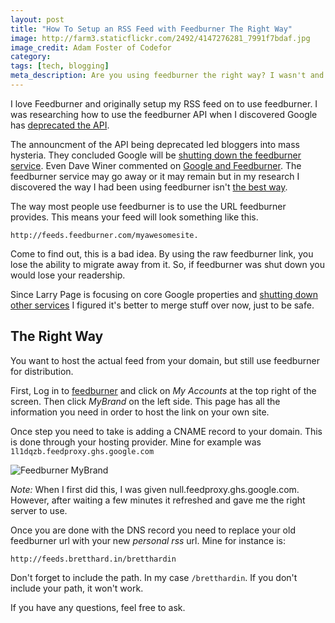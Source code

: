 ```yaml
---
layout: post
title: "How To Setup an RSS Feed with Feedburner The Right Way"
image: http://farm3.staticflickr.com/2492/4147276281_7991f7bdaf.jpg
image_credit: Adam Foster of Codefor
category: 
tags: [tech, blogging]
meta_description: Are you using feedburner the right way? I wasn't and I've been using it for over 5 years.
---
```


I love Feedburner and originally setup my RSS feed on to use feedburner. I was researching how to use the feedburner API when I discovered Google has [deprecated the API][1].

[1]: https://developers.google.com/feedburner/

The announcment of the API being deprecated led bloggers into mass hysteria. They concluded Google will be [shutting down the feedburner service][6]. Even Dave Winer commented on [Google and Feedburner][4]. The feedburner service may go away or it may remain but in my research I discovered the way I had been using feedburner isn't [the best way][5].

The way most people use feedburner is to use the URL feedburner provides. This means your feed will look something like this.

	http://feeds.feedburner.com/myawesomesite.

Come to find out, this is a bad idea. By using the raw feedburner link, you lose the ability to migrate away from it. So, if feedburner was shut down you would lose your readership.

Since Larry Page is focusing on core Google properties and [shutting down other services][2] I figured it's better to merge stuff over now, just to be safe.

[2]: http://suckmytrend.com/2012/07/07/what-has-google-shut-down-after-larry-page-took-over-as-ceo/
[4]: http://threads.scripting.com/8312ByDw/theFutureOfFeedburner
[5]: http://www.feedblitz.com/one-thing-to-do-to-get-your-rss-right/
[6]: http://www.adaptistration.com/blog/2012/10/10/did-you-know-google-is-shutting-down-feedburner/

## The Right Way
You want to host the actual feed from your domain, but still use feedburner for distribution. 

First, Log in to [feedburner][3] and click on _My Accounts_ at the top right of the screen. Then click _MyBrand_ on the left side. This page has all the information you need in order to host the link on your own site.

[3]: http://feedburner.google.com/fb/a/mybrandSubmit

Once step you need to take is adding a CNAME record to your domain. This is done through your hosting provider. Mine for example was `1l1dqzb.feedproxy.ghs.google.com`

![Feedburner MyBrand](http://cl.ly/image/3d070Y2X463N/Screen%20shot%202012-11-14%20at%2012.07.44%20PM.png)

_Note:_ When I first did this, I was given null.feedproxy.ghs.google.com. However, after waiting a few minutes it refreshed and gave me the right server to use.

Once you are done with the DNS record you need to replace your old feedburner url with your new _personal rss_ url. Mine for instance is:

	http://feeds.bretthard.in/bretthardin

Don't forget to include the path. In my case `/bretthardin`. If you don't include your path, it won't work.

If you have any questions, feel free to ask.